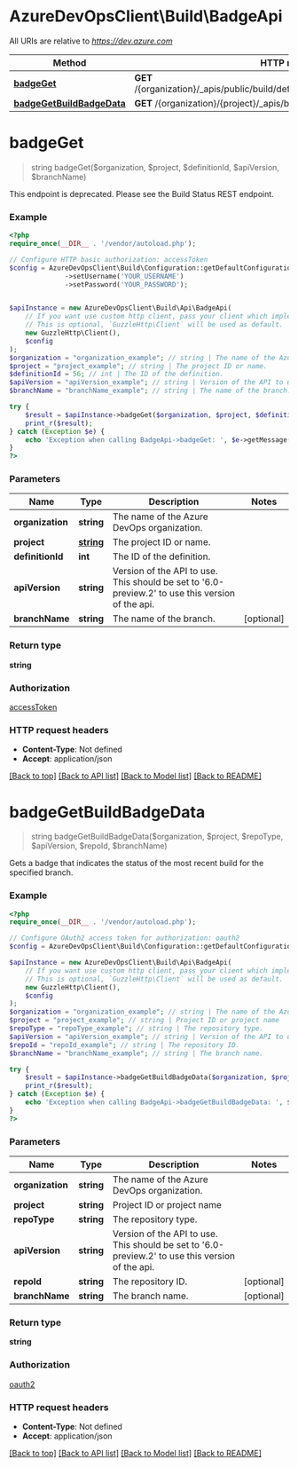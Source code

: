 # AzureDevOpsClient\Build\BadgeApi

All URIs are relative to *https://dev.azure.com*

Method | HTTP request | Description
------------- | ------------- | -------------
[**badgeGet**](BadgeApi.md#badgeGet) | **GET** /{organization}/_apis/public/build/definitions/{project}/{definitionId}/badge | 
[**badgeGetBuildBadgeData**](BadgeApi.md#badgeGetBuildBadgeData) | **GET** /{organization}/{project}/_apis/build/repos/{repoType}/badge | 


# **badgeGet**
> string badgeGet($organization, $project, $definitionId, $apiVersion, $branchName)



This endpoint is deprecated. Please see the Build Status REST endpoint.

### Example
```php
<?php
require_once(__DIR__ . '/vendor/autoload.php');

// Configure HTTP basic authorization: accessToken
$config = AzureDevOpsClient\Build\Configuration::getDefaultConfiguration()
              ->setUsername('YOUR_USERNAME')
              ->setPassword('YOUR_PASSWORD');


$apiInstance = new AzureDevOpsClient\Build\Api\BadgeApi(
    // If you want use custom http client, pass your client which implements `GuzzleHttp\ClientInterface`.
    // This is optional, `GuzzleHttp\Client` will be used as default.
    new GuzzleHttp\Client(),
    $config
);
$organization = "organization_example"; // string | The name of the Azure DevOps organization.
$project = "project_example"; // string | The project ID or name.
$definitionId = 56; // int | The ID of the definition.
$apiVersion = "apiVersion_example"; // string | Version of the API to use.  This should be set to '6.0-preview.2' to use this version of the api.
$branchName = "branchName_example"; // string | The name of the branch.

try {
    $result = $apiInstance->badgeGet($organization, $project, $definitionId, $apiVersion, $branchName);
    print_r($result);
} catch (Exception $e) {
    echo 'Exception when calling BadgeApi->badgeGet: ', $e->getMessage(), PHP_EOL;
}
?>
```

### Parameters

Name | Type | Description  | Notes
------------- | ------------- | ------------- | -------------
 **organization** | **string**| The name of the Azure DevOps organization. |
 **project** | [**string**](../Model/.md)| The project ID or name. |
 **definitionId** | **int**| The ID of the definition. |
 **apiVersion** | **string**| Version of the API to use.  This should be set to &#39;6.0-preview.2&#39; to use this version of the api. |
 **branchName** | **string**| The name of the branch. | [optional]

### Return type

**string**

### Authorization

[accessToken](../../README.md#accessToken)

### HTTP request headers

 - **Content-Type**: Not defined
 - **Accept**: application/json

[[Back to top]](#) [[Back to API list]](../../README.md#documentation-for-api-endpoints) [[Back to Model list]](../../README.md#documentation-for-models) [[Back to README]](../../README.md)

# **badgeGetBuildBadgeData**
> string badgeGetBuildBadgeData($organization, $project, $repoType, $apiVersion, $repoId, $branchName)



Gets a badge that indicates the status of the most recent build for the specified branch.

### Example
```php
<?php
require_once(__DIR__ . '/vendor/autoload.php');

// Configure OAuth2 access token for authorization: oauth2
$config = AzureDevOpsClient\Build\Configuration::getDefaultConfiguration()->setAccessToken('YOUR_ACCESS_TOKEN');

$apiInstance = new AzureDevOpsClient\Build\Api\BadgeApi(
    // If you want use custom http client, pass your client which implements `GuzzleHttp\ClientInterface`.
    // This is optional, `GuzzleHttp\Client` will be used as default.
    new GuzzleHttp\Client(),
    $config
);
$organization = "organization_example"; // string | The name of the Azure DevOps organization.
$project = "project_example"; // string | Project ID or project name
$repoType = "repoType_example"; // string | The repository type.
$apiVersion = "apiVersion_example"; // string | Version of the API to use.  This should be set to '6.0-preview.2' to use this version of the api.
$repoId = "repoId_example"; // string | The repository ID.
$branchName = "branchName_example"; // string | The branch name.

try {
    $result = $apiInstance->badgeGetBuildBadgeData($organization, $project, $repoType, $apiVersion, $repoId, $branchName);
    print_r($result);
} catch (Exception $e) {
    echo 'Exception when calling BadgeApi->badgeGetBuildBadgeData: ', $e->getMessage(), PHP_EOL;
}
?>
```

### Parameters

Name | Type | Description  | Notes
------------- | ------------- | ------------- | -------------
 **organization** | **string**| The name of the Azure DevOps organization. |
 **project** | **string**| Project ID or project name |
 **repoType** | **string**| The repository type. |
 **apiVersion** | **string**| Version of the API to use.  This should be set to &#39;6.0-preview.2&#39; to use this version of the api. |
 **repoId** | **string**| The repository ID. | [optional]
 **branchName** | **string**| The branch name. | [optional]

### Return type

**string**

### Authorization

[oauth2](../../README.md#oauth2)

### HTTP request headers

 - **Content-Type**: Not defined
 - **Accept**: application/json

[[Back to top]](#) [[Back to API list]](../../README.md#documentation-for-api-endpoints) [[Back to Model list]](../../README.md#documentation-for-models) [[Back to README]](../../README.md)

